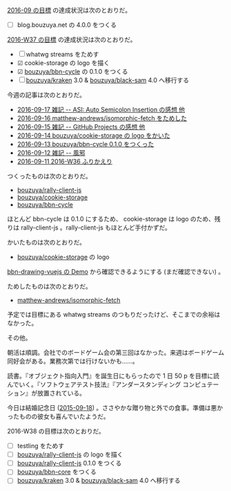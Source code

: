 [2016-09 の目標][2016-08-31] の達成状況は次のとおりだ。

- ☐ blog.bouzuya.net の 4.0.0 をつくる

[2016-W37 の目標][2016-09-11] の達成状況は次のとおりだ。

- ☐ whatwg streams をためす
- ☑ cookie-storage の logo を描く
- ☑ [bouzuya/bbn-cycle][] の 0.1.0 をつくる
- ☐ [bouzuya/kraken][] 3.0 & [bouzuya/black-sam][] 4.0 へ移行する

今週の記事は次のとおりだ。

- [2016-09-17 雑記 -- ASI: Auto Semicolon Insertion の感想 他][2016-09-17]
- [2016-09-16 matthew-andrews/isomorphic-fetch をためした][2016-09-16]
- [2016-09-15 雑記 -- GitHub Projects の感想 他][2016-09-15]
- [2016-09-14 bouzuya/cookie-storage の logo をかいた][2016-09-14]
- [2016-09-13 bouzuya/bbn-cycle 0.1.0 をつくった][2016-09-13]
- [2016-09-12 雑記 -- 風邪][2016-09-12]
- [2016-09-11 2016-W36 ふりかえり][2016-09-11]

つくったものは次のとおりだ。

- [bouzuya/rally-client-js][]
- [bouzuya/cookie-storage][]
- [bouzuya/bbn-cycle][]

ほとんど bbn-cycle は 0.1.0 にするため、 cookie-storage は logo のため、残りは rally-client-js 。rally-client-js もほとんど手付かずだ。

かいたものは次のとおりだ。

- [bouzuya/cookie-storage][] の logo

[bbn-drawing-vuejs の Demo](https://floating-scrubland-79854.herokuapp.com/) から確認できるようにする (まだ確認できない) 。

ためしたものは次のとおりだ。

- [matthew-andrews/isomorphic-fetch][]

予定では目標にある whatwg streams のつもりだったけど、そこまでの余裕はなかった。

その他。

朝活は順調。会社でのボードゲーム会の第三回はなかった。来週はボードゲーム同好会がある。業務次第では行けないかも……。

読書。『オブジェクト指向入門』を誕生日にもらったので 1 日 50 p を目標に読んでいく。『ソフトウェアテスト技法』『アンダースタンディング コンピュテーション』が放置されている。

今日は結婚記念日 ([2015-09-18][]) 。ささやかな贈り物と外での食事。準備は悪かったものの彼女も喜んでいたようだ。

2016-W38 の目標は次のとおりだ。

- ☐ testling をためす
- ☐ [bouzuya/rally-client-js][] の logo を描く
- ☐ [bouzuya/rally-client-js][] 0.1.0 をつくる
- ☐ [bouzuya/bbn-core][] をつくる
- ☐ [bouzuya/kraken][] 3.0 & [bouzuya/black-sam][] 4.0 へ移行する

[2015-09-18]: https://blog.bouzuya.net/2015/09/18/
[2016-08-31]: https://blog.bouzuya.net/2016/08/31/
[2016-09-11]: https://blog.bouzuya.net/2016/09/11/
[2016-09-12]: https://blog.bouzuya.net/2016/09/12/
[2016-09-13]: https://blog.bouzuya.net/2016/09/13/
[2016-09-14]: https://blog.bouzuya.net/2016/09/14/
[2016-09-15]: https://blog.bouzuya.net/2016/09/15/
[2016-09-16]: https://blog.bouzuya.net/2016/09/16/
[2016-09-17]: https://blog.bouzuya.net/2016/09/17/
[bouzuya/bbn-core]: https://github.com/bouzuya/bbn-core
[bouzuya/bbn-cycle]: https://github.com/bouzuya/bbn-cycle
[bouzuya/black-sam]: https://github.com/bouzuya/black-sam
[bouzuya/cookie-storage]: https://github.com/bouzuya/cookie-storage
[bouzuya/kraken]: https://github.com/bouzuya/kraken
[bouzuya/rally-client-js]: https://github.com/bouzuya/rally-client-js
[matthew-andrews/isomorphic-fetch]: https://github.com/matthew-andrews/isomorphic-fetch
